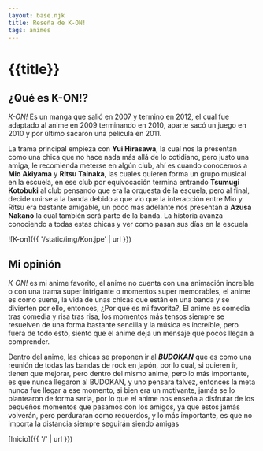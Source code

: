 ```yaml
---
layout: base.njk
title: Reseña de K-ON!
tags: animes
---
```


# {{title}}

## ¿Qué es K-ON!?

_K-ON!_ Es un manga que salió en 2007 y termino en 2012, el cual fue adaptado al anime en 2009 terminando en 2010, aparte sacó un juego en 2010 y por último sacaron una película en 2011. 

La trama principal empieza con **Yui Hirasawa**, la cual nos la presentan como una chica que no hace nada más allá de lo cotidiano, pero justo una amiga, le recomienda meterse en algún club, ahí es cuando conocemos a **Mio Akiyama** y **Ritsu Tainaka**, las cuales quieren forma un grupo musical en la escuela, en ese club por equivocación termina entrando **Tsumugi Kotobuki** al club pensando que era la orquesta de la escuela, pero al final, decide unirse a la banda debido a que vio que la interacción entre Mio y Ritsu era bastante amigable, un poco más adelante nos presentan a **Azusa Nakano** la cual también será parte de la banda. La historia avanza conociendo a todas estas chicas y ver como pasan sus días en la escuela 

![K-on]({{ '/static/img/Kon.jpe' | url }})

## Mi opinión

_K-ON!_ es mi anime favorito, el anime no cuenta con una animación increíble o con una trama super intrigante o momentos super memorables, el anime es como suena, la vida de unas chicas que están en una banda y se divierten por ello, entonces, ¿Por qué es mi favorita?, El anime es comedia tras comedia y risa tras risa, los momentos más tensos siempre se resuelven de una forma bastante sencilla y la música es increíble, pero fuera de todo esto, siento que el anime deja un mensaje que pocos llegan a comprender. 

Dentro del anime, las chicas se proponen ir al _**BUDOKAN**_ que es como una reunión de todas las bandas de rock en japón, por lo cual, si quieren ir, tienen que mejorar, pero dentro del mismo anime, pero lo más importante, es que nunca llegaron al BUDOKAN, y uno pensara talvez, entonces la meta nunca fue llegar a ese momento, si bien era un motivante, jamás se lo plantearon de forma seria, por lo que el anime nos enseña a disfrutar de los pequeños momentos que pasamos con los amigos, ya que estos jamás volverán, pero perduraran como recuerdos, y lo más importante, es que no importa la distancia siempre seguirán siendo amigas 

[Inicio]({{ '/' | url }})